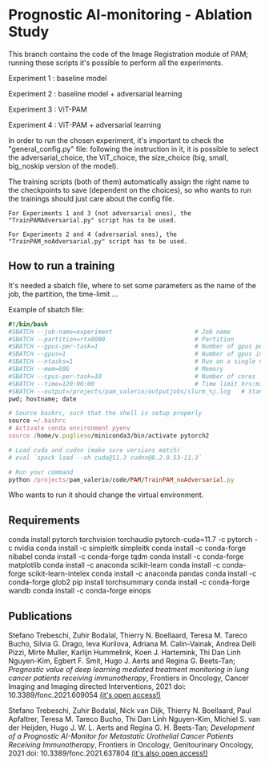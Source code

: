 # Prognostic AI-monitoring - Ablation Study

This branch contains the code of the Image Registration module of PAM; running these scripts it's possible to perform all the experiments.

Experiment 1 : baseline model

Experiment 2 : baseline model + adversarial learning

Experiment 3 : ViT-PAM

Experiment 4 : ViT-PAM + adversarial learning


In order to run the chosen experiment, it's important to check the "general_config.py" file: following the instruction in it, it is possible to select the adversarial_choice, the ViT_choice, the size_choice (big, small, big_noskip version of the model). 

The training scripts (both of them) automatically assign the right name to the checkpoints to save (dependent on the choices), so who wants to run the trainings should just care about the config file. 

`For Experiments 1 and 3 (not adversarial ones), the "TrainPAMAdversarial.py" script has to be used.`

`For Experiments 2 and 4 (adversarial ones), the "TrainPAM_noAdversarial.py" script has to be used.`

## How to run a training

It's needed a sbatch file, where to set some parameters as the name of the job, the partition, the time-limit ...

Example of sbatch file:

```ruby
#!/bin/bash
#SBATCH --job-name=experiment                       # Job name
#SBATCH --partition=rtx8000                         # Partition
#SBATCH --gpus-per-task=1                           # Number of gpus per node
#SBATCH --gpus=1                                    # Number of gpus in total
#SBATCH --ntasks=1                                  # Run on a single node
#SBATCH --mem=60G                                   # Memory
#SBATCH --cpus-per-task=10                          # Number of cores
#SBATCH --time=120:00:00                            # Time limit hrs:min:sec
#SBATCH --output=/projects/pam_valerio/outputjobs/slurm_%j.log   # Standard output and error log
pwd; hostname; date

# Source bashrc, such that the shell is setup properly
source ~/.bashrc
# Activate conda environment pyenv
source /home/v.pugliese/miniconda3/bin/activate pytorch2

# Load cuda and cudnn (make sure versions match)
# eval `spack load --sh cuda@11.3 cudnn@8.2.0.53-11.3`

# Run your command
python /projects/pam_valerio/code/PAM/TrainPAM_noAdversarial.py 
```
Who wants to run it should change the virtual environment.

## Requirements

conda install pytorch torchvision torchaudio pytorch-cuda=11.7 -c pytorch -c nvidia
conda install -c simpleitk simpleitk
conda install -c conda-forge nibabel
conda install -c conda-forge tqdm
conda install -c conda-forge matplotlib
conda install -c anaconda scikit-learn
conda install -c conda-forge scikit-learn-intelex
conda install -c anaconda pandas
conda install -c conda-forge glob2
pip install torchsummary
conda install -c conda-forge wandb
conda install -c conda-forge einops


## Publications

Stefano Trebeschi, Zuhir Bodalal, Thierry N. Boellaard,  Teresa M. Tareco Bucho, Silvia G. Drago, Ieva Kurilova, Adriana M. Calin-Vainak,  Andrea Delli Pizzi, Mirte Muller, Karlijn Hummelink, Koen J. Hartemink, Thi Dan Linh Nguyen-Kim,  Egbert F. Smit,  Hugo J. Aerts and  Regina G. Beets-Tan; _Prognostic value of deep learning mediated treatment monitoring in lung cancer patients receiving immunotherapy_, Frontiers in Oncology, Cancer Imaging and Imaging directed Interventions, 2021 doi: 10.3389/fonc.2021.609054 [(it's open access!)](https://www.frontiersin.org/articles/10.3389/fonc.2021.609054)

Stefano Trebeschi, Zuhir Bodalal, Nick van Dijk, Thierry N. Boellaard, Paul Apfaltrer, Teresa M. Tareco Bucho, Thi Dan Linh Nguyen-Kim, Michiel S. van der Heijden, Hugo J. W. L. Aerts and Regina G. H. Beets-Tan; _Development of a Prognostic AI-Monitor for Metastatic Urothelial Cancer Patients Receiving Immunotherapy_, Frontiers in Oncology, Genitourinary Oncology, 2021 doi: 10.3389/fonc.2021.637804 [(it's also open access!)](https://www.frontiersin.org/articles/10.3389/fonc.2021.637804)



